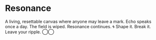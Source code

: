 # Resonance
A living, resettable canvas where anyone may leave a mark. Echo speaks once a day. The field is wiped. Resonance continues.  🌀 Shape it. Break it. Leave your ripple. ◯◯
